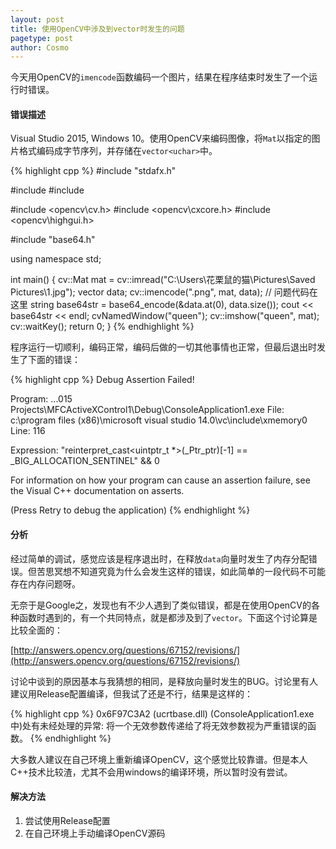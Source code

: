 ```yaml
---
layout: post
title: 使用OpenCV中涉及到vector时发生的问题
pagetype: post
author: Cosmo
---
```


今天用OpenCV的`imencode`函数编码一个图片，结果在程序结束时发生了一个运行时错误。

<!-- more -->

#### 错误描述

Visual Studio 2015, Windows 10。使用OpenCV来编码图像，将`Mat`以指定的图片格式编码成字节序列，并存储在`vector<uchar>`中。

{% highlight cpp %}
#include "stdafx.h"

#include <iostream>
#include <vector>

#include <opencv\cv.h>
#include <opencv\cxcore.h>
#include <opencv\highgui.h>

#include "base64.h"

using namespace std;

int main()
{
	cv::Mat mat = cv::imread("C:\\Users\\花栗鼠的猫\\Pictures\\Saved Pictures\\1.jpg");
	vector<uchar> data;
	cv::imencode(".png", mat, data); // 问题代码在这里
	string base64str = base64_encode(&data.at(0), data.size());
	cout << base64str << endl;
	cvNamedWindow("queen");
	cv::imshow("queen", mat);
	cv::waitKey();
    return 0;
}
{% endhighlight %}

程序运行一切顺利，编码正常，编码后做的一切其他事情也正常，但最后退出时发生了下面的错误：

{% highlight cpp %}
Debug Assertion Failed!

Program: ...015 Projects\MFCActiveXControl1\Debug\ConsoleApplication1.exe
File: c:\program files (x86)\microsoft visual studio 14.0\vc\include\xmemory0
Line: 116

Expression: "reinterpret_cast<uintptr_t *>(_Ptr_ptr)[-1] == _BIG_ALLOCATION_SENTINEL" && 0

For information on how your program can cause an assertion
failure, see the Visual C++ documentation on asserts.

(Press Retry to debug the application)
{% endhighlight %}

#### 分析

经过简单的调试，感觉应该是程序退出时，在释放`data`向量时发生了内存分配错误。但苦思冥想不知道究竟为什么会发生这样的错误，如此简单的一段代码不可能存在内存问题呀。

无奈于是Google之，发现也有不少人遇到了类似错误，都是在使用OpenCV的各种函数时遇到的，有一个共同特点，就是都涉及到了`vector`。下面这个讨论算是比较全面的：

[<fakeholder target="_blank"></fakeholder>http://answers.opencv.org/questions/67152/revisions/](http://answers.opencv.org/questions/67152/revisions/)

讨论中谈到的原因基本与我猜想的相同，是释放向量时发生的BUG。讨论里有人建议用Release配置编译，但我试了还是不行，结果是这样的：

{% highlight cpp %}
0x6F97C3A2 (ucrtbase.dll) (ConsoleApplication1.exe 中)处有未经处理的异常: 将一个无效参数传递给了将无效参数视为严重错误的函数。
{% endhighlight %}

大多数人建议在自己环境上重新编译OpenCV，这个感觉比较靠谱。但是本人C++技术比较渣，尤其不会用windows的编译环境，所以暂时没有尝试。

#### 解决方法

1. 尝试使用Release配置
2. 在自己环境上手动编译OpenCV源码
